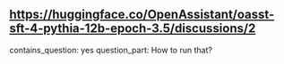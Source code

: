 ## https://huggingface.co/OpenAssistant/oasst-sft-4-pythia-12b-epoch-3.5/discussions/2

contains_question: yes
question_part: How to run that?